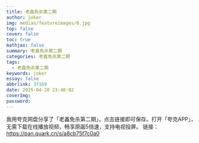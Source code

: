 ```yaml
---
title: 老鑫免杀第二期
author: joker
img: medias/featureimages/6.jpg
top: false
cover: false
toc: true
mathjax: false
summary: 老鑫免杀第二期
categories: 老鑫免杀第二期
tags:
  - 老鑫免杀第二期
keywords: joker
essay: false
abbrlink: 37169
date: 2025-04-20 23:40:02
coverImg:
password:
---
```


我用夸克网盘分享了「老鑫免杀第二期」，点击链接即可保存。打开「夸克APP」，无需下载在线播放视频，畅享原画5倍速，支持电视投屏。
链接：https://pan.quark.cn/s/a8cb75f7c0a0
